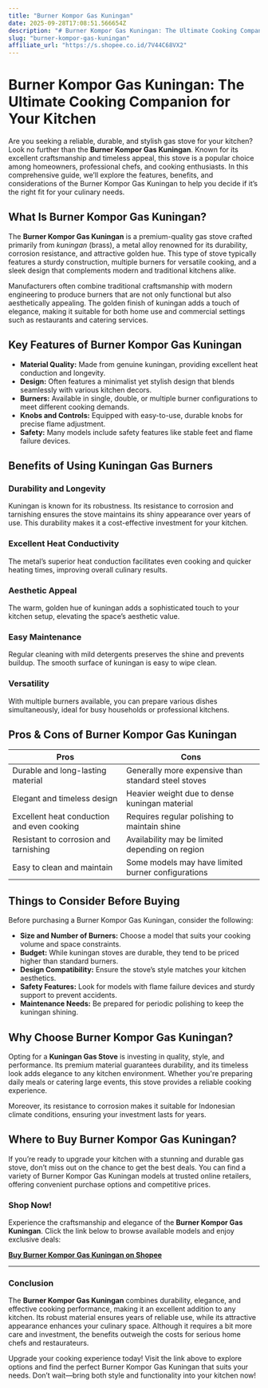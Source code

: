 ```yaml
---
title: "Burner Kompor Gas Kuningan"
date: 2025-09-28T17:08:51.566654Z
description: "# Burner Kompor Gas Kuningan: The Ultimate Cooking Companion for Your Kitchen..."
slug: "burner-kompor-gas-kuningan"
affiliate_url: "https://s.shopee.co.id/7V44C68VX2"
---
```

# Burner Kompor Gas Kuningan: The Ultimate Cooking Companion for Your Kitchen

Are you seeking a reliable, durable, and stylish gas stove for your kitchen? Look no further than the **Burner Kompor Gas Kuningan**. Known for its excellent craftsmanship and timeless appeal, this stove is a popular choice among homeowners, professional chefs, and cooking enthusiasts. In this comprehensive guide, we’ll explore the features, benefits, and considerations of the Burner Kompor Gas Kuningan to help you decide if it’s the right fit for your culinary needs.

## What Is Burner Kompor Gas Kuningan?

The **Burner Kompor Gas Kuningan** is a premium-quality gas stove crafted primarily from *kuningan* (brass), a metal alloy renowned for its durability, corrosion resistance, and attractive golden hue. This type of stove typically features a sturdy construction, multiple burners for versatile cooking, and a sleek design that complements modern and traditional kitchens alike.

Manufacturers often combine traditional craftsmanship with modern engineering to produce burners that are not only functional but also aesthetically appealing. The golden finish of kuningan adds a touch of elegance, making it suitable for both home use and commercial settings such as restaurants and catering services.

## Key Features of Burner Kompor Gas Kuningan

- **Material Quality:** Made from genuine kuningan, providing excellent heat conduction and longevity.
- **Design:** Often features a minimalist yet stylish design that blends seamlessly with various kitchen decors.
- **Burners:** Available in single, double, or multiple burner configurations to meet different cooking demands.
- **Knobs and Controls:** Equipped with easy-to-use, durable knobs for precise flame adjustment.
- **Safety:** Many models include safety features like stable feet and flame failure devices.

## Benefits of Using Kuningan Gas Burners

### Durability and Longevity

Kuningan is known for its robustness. Its resistance to corrosion and tarnishing ensures the stove maintains its shiny appearance over years of use. This durability makes it a cost-effective investment for your kitchen.

### Excellent Heat Conductivity

The metal’s superior heat conduction facilitates even cooking and quicker heating times, improving overall culinary results.

### Aesthetic Appeal

The warm, golden hue of kuningan adds a sophisticated touch to your kitchen setup, elevating the space’s aesthetic value.

### Easy Maintenance

Regular cleaning with mild detergents preserves the shine and prevents buildup. The smooth surface of kuningan is easy to wipe clean.

### Versatility

With multiple burners available, you can prepare various dishes simultaneously, ideal for busy households or professional kitchens.

## Pros & Cons of Burner Kompor Gas Kuningan

| Pros                                               | Cons                                                          |
|----------------------------------------------------|---------------------------------------------------------------|
| Durable and long-lasting material               | Generally more expensive than standard steel stoves          |
| Elegant and timeless design                     | Heavier weight due to dense kuningan material               |
| Excellent heat conduction and even cooking    | Requires regular polishing to maintain shine               |
| Resistant to corrosion and tarnishing        | Availability may be limited depending on region            |
| Easy to clean and maintain                     | Some models may have limited burner configurations          |

## Things to Consider Before Buying

Before purchasing a Burner Kompor Gas Kuningan, consider the following:

- **Size and Number of Burners:** Choose a model that suits your cooking volume and space constraints.
- **Budget:** While kuningan stoves are durable, they tend to be priced higher than standard burners.
- **Design Compatibility:** Ensure the stove’s style matches your kitchen aesthetics.
- **Safety Features:** Look for models with flame failure devices and sturdy support to prevent accidents.
- **Maintenance Needs:** Be prepared for periodic polishing to keep the kuningan shining.

## Why Choose Burner Kompor Gas Kuningan?

Opting for a **Kuningan Gas Stove** is investing in quality, style, and performance. Its premium material guarantees durability, and its timeless look adds elegance to any kitchen environment. Whether you're preparing daily meals or catering large events, this stove provides a reliable cooking experience.

Moreover, its resistance to corrosion makes it suitable for Indonesian climate conditions, ensuring your investment lasts for years.

## Where to Buy Burner Kompor Gas Kuningan?

If you’re ready to upgrade your kitchen with a stunning and durable gas stove, don’t miss out on the chance to get the best deals. You can find a variety of Burner Kompor Gas Kuningan models at trusted online retailers, offering convenient purchase options and competitive prices.

### Shop Now!

Experience the craftsmanship and elegance of the **Burner Kompor Gas Kuningan**. Click the link below to browse available models and enjoy exclusive deals:

[**Buy Burner Kompor Gas Kuningan on Shopee**](https://s.shopee.co.id/7V44C68VX2)

---

### Conclusion

The **Burner Kompor Gas Kuningan** combines durability, elegance, and effective cooking performance, making it an excellent addition to any kitchen. Its robust material ensures years of reliable use, while its attractive appearance enhances your culinary space. Although it requires a bit more care and investment, the benefits outweigh the costs for serious home chefs and restaurateurs.

Upgrade your cooking experience today! Visit the link above to explore options and find the perfect Burner Kompor Gas Kuningan that suits your needs. Don’t wait—bring both style and functionality into your kitchen now!